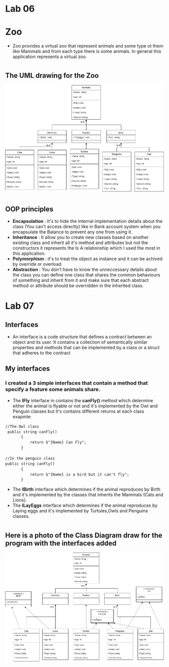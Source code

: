 # Lab 06
# Zoo

+ Zoo provides a virtual zoo that represent animals and some type ot them like Mammals and from each type there is some animals. In general this application represents a virtual zoo.

#
## The UML drawing for the Zoo
![UML drawing](./UMLdraw.png)
#
## OOP principles
+ **Encapsulation** : It's to hide the internal implementation details about the class (You can't access directly) like in Bank account system when you encapsulate the Balance to prevent any one from using it.
+ **Inheritance** : It allow you to create new classes based on another existing class and inherit all it's method and attributes but not the constructors it represents the Is A relationship which I used the most in this application.
+ **Polymorphism** : it's to treat the object as instance and it can be achived by override or overload.
+ **Abstraction** : You don't have to know the unneccessary details about the class you can define one class that shares the common behaviours of something and inherit from it and make sure that each abstract method or attribute should be overridden in the inherited class.
#
# Lab 07
## Interfaces
+ An interface is a code structure that defines a contract between an object and its user. It contains a collection of semantically similar properties and methods that can be implemented by a class or a struct that adheres to the contract

## My interfaces 
### I created a 3 simple interfaces that contain a method that specify a feature some animals share.
+ The **IFly** interface in contains the **canFly()** method which determine either the animal is flyable or not and it's implemented by the Owl and Penguin classes but it's contains different returns at each class exapmle:
 ````markdown
//The Owl class
  public string canFly()
        {
            return $"{Name} Can Fly";
        }

//In the penguin class
public string canFly()
        {
            return $"{Name} is a bird but it can't fly";
        }
````
+ The **IBirth** interface which determines if the animal reproduces by Birth and it's implemented by the classes that inherits the Mammals (Cats and Lions).
+ The **ILayEggs** interface which determines if the animal reproduces by Laying eggs and it's implemented by Turtules,Owls and Penguins classes.

#
## Here is a photo of the Class Diagram draw for the program with the interfaces added
![UML draw with interface](./UMLdrawInterface.png)
